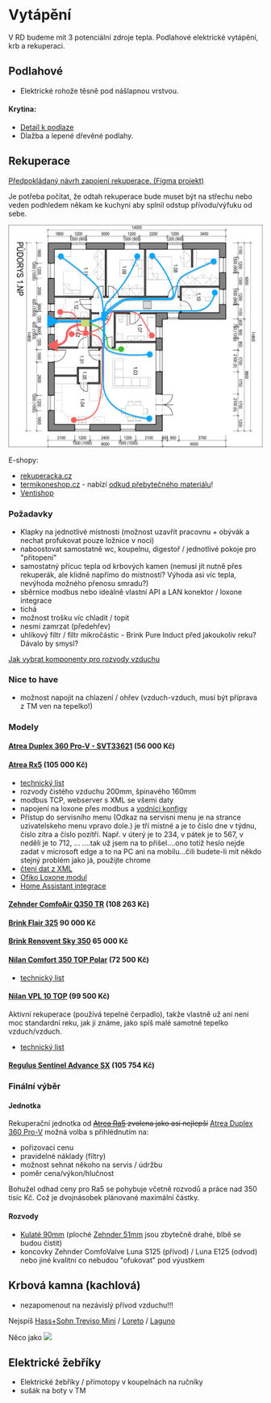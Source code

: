 # Vytápění

V RD budeme mít 3 potenciální zdroje tepla. Podlahové elektrické vytápění, krb a rekuperaci.

## Podlahové

- Elektrické rohože těsně pod nášlapnou vrstvou.

#### Krytina:

- [Detail k podlaze](./Podlaha.md)
- Dlažba a lepené dřevěné podlahy.

## Rekuperace

[Předpokládaný návrh zapojení rekuperace. (Figma projekt)](https://www.figma.com/design/HXPyJgDuI7QUvlEugycx2D/Vzduchotchnika?node-id=0-1&t=dSRtvnLBsCDfXFPA-1)

Je potřeba počítat, že odtah rekuperace bude muset být na střechu nebo veden podhledem někam ke kuchyni aby splnil odstup přívodu/výfuku od sebe.

![](./imgs/vzduchotechnika.png "Vzduchotechnika")

E-shopy:

- [rekuperacka.cz](https://www.rekuperacka.cz/)
- [termikoneshop.cz](https://www.termikoneshop.cz/) - nabízí [odkud přebytečného materiálu](https://www.termikoneshop.cz/prebytecny-material--nevadi/)!
- [Ventishop](https://www.ventishop.cz/)

### Požadavky

- Klapky na jednotlivé místnosti (možnost uzavřít pracovnu + obývák a nechat profukovat pouze ložnice v noci)
- naboostovat samostatně wc, koupelnu, digestoř / jednotlivé pokoje pro "přitopení"
- samostatný přícuc tepla od krbových kamen (nemusí jít nutně přes rekuperák, ale klidně napřímo do místností? Výhoda
  asi víc tepla, nevýhoda možného přenosu smradu?)
- sběrnice modbus nebo ideálně vlastní API a LAN konektor / loxone integrace
- tichá
- možnost trošku víc chladit / topit
- nesmí zamrzat (předehřev)
- uhlíkový filtr / filtr mikročástic - Brink Pure Induct před jakoukoliv reku? Dávalo by smysl?

[Jak vybrat komponenty pro rozvody vzduchu](https://www.termikoneshop.cz/kompletni-navod--jak-vybrat-komponenty-pro-rozvody-vzduchu/)

### Nice to have

- možnost napojit na chlazení / ohřev (vzduch-vzduch, musí být příprava z TM ven na tepelko!)

### Modely

#### [Atrea Duplex 360 Pro-V - SVT33621](https://atrea.eu/cs/vyrobky/duplex-pro-pro-v/) (56 000 Kč)

#### [Atrea Rx5](https://atrea.eu/cs/vyrobky/duplex-r5/) (105 000 Kč)

- [technický list](https://atrea.eu/_files/documents/253_LgLEGA5F.pdf)
- rozvody čistého vzduchu 200mm, špinavého 160mm
- modbus TCP, webserver s XML se všemi daty
- napojení na loxone přes modbus
  a [vodníci konfigy](https://www.vodnici.net/community/diy-navody-loxone-arduino/riadenie-rekuperacie-atrea-z-loxone/paged/2/)
- Přístup do servisního menu (Odkaz na servisni menu je na strance uzivatelskeho menu vpravo dole.) je tří místné a je
  to číslo dne v týdnu, číslo zítra a číslo pozítří. Např. v úterý je to 234, v pátek je to 567, v neděli je to 712, ...
  ....tak už jsem na to přišel....ono totiž heslo nejde zadat v microsoft edge a to na PC ani na mobilu...čili budete-li
  mít někdo stejný problém jako já, použijte chrome
- [čtení dat z XML](https://forum.tzb-info.cz/133605-atrea-data-logging-monitoring-cez-webserver)
- [Ofiko Loxone modul](https://library.loxone.com/detail/atrea-rd5-1295/overview)
- [Home Assistant integrace](https://github.com/JurajNyiri/HomeAssistant-Atrea)

#### [Zehnder ComfoAir Q350 TR](https://www.zehnder-rekuperace.cz/zehnder-comfoair-q350-tr/) (108 263 Kč)

#### [Brink Flair 325](https://www.storc.cz/cs/produkt/flair-325400) 90 000 Kč

#### [Brink Renovent Sky 350](https://www.storc.cz/cs/produkt/renovent-sky-300) 65 000 Kč

#### [Nilan Comfort 350 TOP Polar](https://nilan.cz/comfort-350-top/) (72 500 Kč)

- [technický list](https://nilan.cz/wp-content/uploads/2023/05/Comfort-350-Top-Produktovy-list.pdf)

#### [Nilan VPL 10 TOP](https://nilan.cz/vpl-15-top/) (99 500 Kč)

Aktivní rekuperace (používá tepelné čerpadlo), takže vlastně už ani není moc standardní reku, jak ji známe, jako spíš malé samotné tepelko vzduch/vzduch.

- [technický list](https://nilan.cz/wp-content/uploads/2023/03/PL2303_VPL-15-TOP.pdf)

#### [Regulus Sentinel Advance SX](https://www.regulus.cz/cz/rekuperacni-jednotka-sentinel-advance-sx-svt-9238) (105 754 Kč)

### Finální výběr

#### Jednotka

Rekuperační jednotka od ~~[Atrea Ra5](https://atrea.eu/cs/vyrobky/duplex-r5/) zvolena jako asi nejlepší~~ [Atrea Duplex 360 Pro-V](https://atrea.eu/cs/vyrobky/duplex-pro-pro-v/) možná volba s přihlédnutím na:

- pořizovací cenu
- pravidelné náklady (filtry)
- možnost sehnat někoho na servis / údržbu
- poměr cena/výkon/hlučnost

Bohužel odhad ceny pro Ra5 se pohybuje včetně rozvodů a práce nad 350 tisíc Kč. Což je dvojnásobek plánované maximální částky.

#### Rozvody

- [Kulaté 90mm](https://www.termikoneshop.cz/90mm-system-potrubi/) (ploché [Zehnder 51mm](https://www.termikoneshop.cz/ploche-potrubi/) jsou zbytečně drahé, blbě se budou čistit)
- koncovky Zehnder ComfoValve Luna S125 (přívod) / Luna E125 (odvod) nebo jiné kvalitní co nebudou "ofukovat" pod výustkem

## Krbová kamna (kachlová)

- nezapomenout na nezávislý přívod vzduchu!!!

Nejspíš [Hass+Sohn Treviso Mini](https://www.haassohn-rukov.cz/produkty/krbova-kamna/04343-kachlova-kamna-treviso-mini) / [Loreto](https://www.haassohn-rukov.cz/produkty/archiv/krbova-kamna/03314-1-kachlova-kamna-loreto) / [Laguno](https://www.haassohn-rukov.cz/produkty/archiv/krbova-kamna/03314-kachlova-kamna-lugano)

Něco jako
[![](https://www.van2o.lt/cache/images_product_S_1_1000x500/treviso%20ii%20-%20papildoma.jpg)](https://www.van2o.lt/krosneles-zidiniai/kieto-kuro-krosneles/plienine-krosnele-haas-sohn-treviso-ii-8-kw.html?keyword=pl)

## Elektrické žebříky

- Elektrické žebříky / přímotopy v koupelnách na ručníky
- sušák na boty v TM